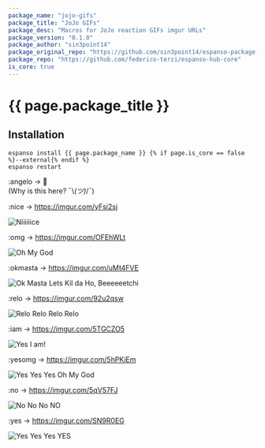 ```yaml
---
package_name: "jojo-gifs"
package_title: "JoJo GIFs"
package_desc: "Macros for JoJo reaction GIFs imgur URLs"
package_version: "0.1.0"
package_author: "sin3point14"
package_original_repo: "https://github.com/sin3point14/espanso-package-example"
package_repo: "https://github.com/federico-terzi/espanso-hub-core"
is_core: true
---
```


# {{ page.package_title }}


## Installation

```
espanso install {{ page.package_name }} {% if page.is_core == false %}--external{% endif %}
espanso restart
```

:angelo -> 🗿  
(Why is this here? ¯\\_(ツ)_/¯)

:nice -> https://imgur.com/yFsi2sj

![Niiiiiice](https://i.imgur.com/yFsi2sj.gif)
  
:omg -> https://imgur.com/OFEhWLt

![Oh My God](https://i.imgur.com/OFEhWLt.gif)

:okmasta -> https://imgur.com/uMt4FVE

![Ok Masta Lets Kil da Ho, Beeeeeetchi](https://i.imgur.com/uMt4FVE.gif)
    
:relo -> https://imgur.com/92u2qsw

![Relo Relo Relo Relo](https://i.imgur.com/92u2qsw.gif)
    
:iam -> https://imgur.com/5TGCZO5

![Yes I am!](https://i.imgur.com/5TGCZO5.gif)
    
:yesomg -> https://imgur.com/5hPKiEm

![Yes Yes Yes Oh My God](https://i.imgur.com/5hPKiEm.gif)
  
:no -> https://imgur.com/5qV57FJ

![No No No NO](https://i.imgur.com/5qV57FJ.gif)

:yes -> https://imgur.com/SN9R0EG

![Yes Yes Yes YES](https://i.imgur.com/SN9R0EG.gif)
